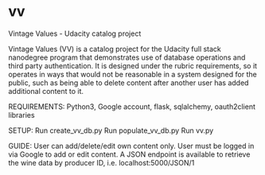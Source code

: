 # vv
Vintage Values - Udacity catalog project

Vintage Values (VV) is a catalog project for the Udacity full stack nanodegree program that demonstrates use
of database operations and third party authentication. It is designed under the rubric requirements, so it
operates in ways that would not be reasonable in a system designed for the public, such as being able to delete content
after another user has added additional content to it.

REQUIREMENTS:
Python3,
Google account,
flask, sqlalchemy, oauth2client libraries

SETUP:
Run create_vv_db.py
Run populate_vv_db.py
Run vv.py

GUIDE:
User can add/delete/edit own content only.
User must be logged in via Google to add or edit content.
A JSON endpoint is available to retrieve the wine data by producer ID, i.e. localhost:5000/JSON/1


